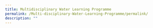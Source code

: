 ```yaml
---
title: Multidisciplinary Water Learning Programme
permalink: /Multi-disciplinary-Water-Learning-Programme/permalink/
description: ""
---
```

